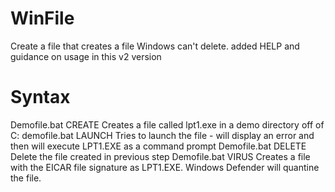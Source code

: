 # WinFile
Create a file that creates a file Windows can't delete.  added HELP and guidance on usage in this v2 version
# Syntax
Demofile.bat CREATE
Creates a file called lpt1.exe in a demo directory off of C:
demofile.bat LAUNCH
Tries to launch the file - will display an error and then will execute LPT1.EXE as a command prompt
Demofile.bat DELETE
Delete the file created in previous step
Demofile.bat VIRUS
Creates a file with the EICAR file signature as LPT1.EXE.  Windows Defender will quantine the file.
